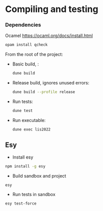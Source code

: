 # Compiling and testing

### Dependencies

Ocamel https://ocaml.org/docs/install.html


```bash
opam install qcheck
```


From the root of the project:
- Basic build, :
    ```bash 
    dune build
    ```
- Release build, ignores unused errors:
    ```bash 
    dune build --profile release
    ```
- Run tests:
    ```bash
    dune test
    ```
- Run executable:
    ```bash 
    dune exec lis2022
    ```
## Esy 

- Install esy 

```bash
npm install -g esy 
``` 
- Build sandbox and project 
```bash 
esy 
```

- Run tests in sandbox 
```bash
esy test-force
```